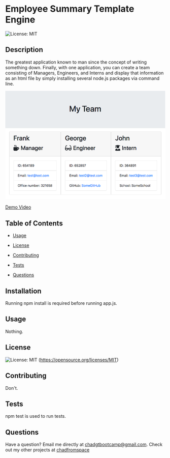 # Employee Summary Template Engine

  ![License: MIT](https://img.shields.io/badge/License-MIT-yellow.svg)

  ## Description

  The greatest application known to man since the concept of writing something down. Finally, with one application, you can create a team consisting of Managers, Engineers, and Interns and display that information as an html file by simply installing several node.js packages via command line.

  ![Image](./assets/img/img.png)

  [Demo Video](https://drive.google.com/file/d/1M-QdCmjJG1TcLmnH0agcNooUMqfYq3tV/view?usp=sharing)

  ## Table of Contents

  * [Usage](#usage)

  * [License](#license)

  * [Contributing](#contributing)

  * [Tests](#tests)

  * [Questions](#questions)

  ## Installation

  Running npm install is required before running app.js.

  ## Usage

  Nothing.

  ## License

  ![License: MIT](https://img.shields.io/badge/License-MIT-yellow.svg)
  (https://opensource.org/licenses/MIT)

  ## Contributing

  Don't.

  ## Tests

  npm test is used to run tests.

  ## Questions

  Have a question? Email me directly at chadgtbootcamp@gmail.com.
  Check out my other projects at [chadfromspace](https://github.com/chadfromspace)